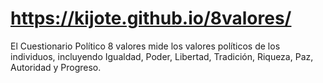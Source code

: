 # https://kijote.github.io/8valores/
El Cuestionario Político 8 valores mide los valores políticos de los individuos, incluyendo Igualdad, Poder, Libertad, Tradición, Riqueza, Paz, Autoridad y Progreso.
